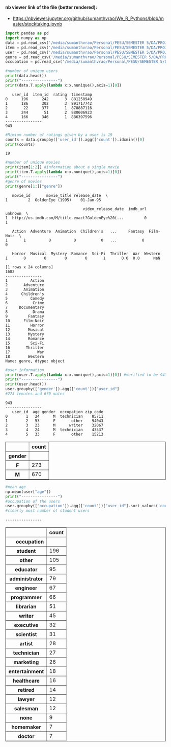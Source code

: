 
#### nb viewer link of the file (better rendered):
* https://nbviewer.jupyter.org/github/sumanthvrao/We_R_Pythons/blob/master/stocktaking.ipynb
```python
import pandas as pd
import numpy as np
data = pd.read_csv('/media/sumanthvrao/Personal/PESU/SEMESTER 5/DA/PROJECT/We_R_Pythons/DataSet/data.csv')
item = pd.read_csv('/media/sumanthvrao/Personal/PESU/SEMESTER 5/DA/PROJECT/We_R_Pythons/DataSet/item.csv',encoding='windows-1252')
user = pd.read_csv('/media/sumanthvrao/Personal/PESU/SEMESTER 5/DA/PROJECT/We_R_Pythons/DataSet/user.csv')
genre = pd.read_csv('/media/sumanthvrao/Personal/PESU/SEMESTER 5/DA/PROJECT/We_R_Pythons/DataSet/genre.csv')
occupation = pd.read_csv('/media/sumanthvrao/Personal/PESU/SEMESTER 5/DA/PROJECT/We_R_Pythons/DataSet/occupation.csv')
```


```python
#number of unique users 
print(data.head())
print("----------------")
print(data.T.apply(lambda x:x.nunique(),axis=1)[0])
```

       user_id  item_id  rating  timestamp
    0      196      242       3  881250949
    1      186      302       3  891717742
    2       22      377       1  878887116
    3      244       51       2  880606923
    4      166      346       1  886397596
    ----------------
    943



```python
#Mimium number of ratings given by a user is 19
counts = data.groupby(['user_id']).agg(['count']).idxmin()[0]
print(counts)
```

    19



```python
#number of unique movies
print(item[1:2]) #information about a single movie
print(item.T.apply(lambda x:x.nunique(),axis=1)[0])
print("----------------")
#genre of movies
print(genre[1:]["genre"])
```

       movie_id       movie_title release_date  \
    1         2  GoldenEye (1995)    01-Jan-95   
    
                                      video_release_date  imdb_url  unknown  \
    1  http://us.imdb.com/M/title-exact?GoldenEye%20(...         0        1   
    
       Action  Adventure  Animation  Children's   ...     Fantasy  Film-Noir  \
    1       1          0          0           0   ...           0          0   
    
       Horror  Musical  Mystery  Romance  Sci-Fi  Thriller  War  Western  
    1       0        0        0        0       1       0.0  0.0      NaN  
    
    [1 rows x 24 columns]
    1682
    ----------------
    1          Action
    2       Adventure
    3       Animation
    4      Children's
    5          Comedy
    6           Crime
    7     Documentary
    8           Drama
    9         Fantasy
    10      Film-Noir
    11         Horror
    12        Musical
    13        Mystery
    14        Romance
    15         Sci-Fi
    16       Thriller
    17            War
    18        Western
    Name: genre, dtype: object



```python
#user information
print(user.T.apply(lambda x:x.nunique(),axis=1)[0]) #verified to be 943 across datasets
print("----------------")
print(user.head())
user.groupby(['gender']).agg(['count'])["user_id"]
#273 females and 670 males
```

    943
    ----------------
       user_id  age gender  occupation zip_code
    0        1   24      M  technician    85711
    1        2   53      F       other    94043
    2        3   23      M      writer    32067
    3        4   24      M  technician    43537
    4        5   33      F       other    15213





<div>
<style scoped>
    .dataframe tbody tr th:only-of-type {
        vertical-align: middle;
    }

    .dataframe tbody tr th {
        vertical-align: top;
    }

    .dataframe thead th {
        text-align: right;
    }
</style>
<table border="1" class="dataframe">
  <thead>
    <tr style="text-align: right;">
      <th></th>
      <th>count</th>
    </tr>
    <tr>
      <th>gender</th>
      <th></th>
    </tr>
  </thead>
  <tbody>
    <tr>
      <th>F</th>
      <td>273</td>
    </tr>
    <tr>
      <th>M</th>
      <td>670</td>
    </tr>
  </tbody>
</table>
</div>




```python
#mean age
np.mean(user["age"])
print("----------------")
#occupation of the users 
user.groupby(['occupation']).agg(['count'])["user_id"].sort_values('count',ascending=False)
#clearly most number of student users
```

    ----------------





<div>
<style scoped>
    .dataframe tbody tr th:only-of-type {
        vertical-align: middle;
    }

    .dataframe tbody tr th {
        vertical-align: top;
    }

    .dataframe thead th {
        text-align: right;
    }
</style>
<table border="1" class="dataframe">
  <thead>
    <tr style="text-align: right;">
      <th></th>
      <th>count</th>
    </tr>
    <tr>
      <th>occupation</th>
      <th></th>
    </tr>
  </thead>
  <tbody>
    <tr>
      <th>student</th>
      <td>196</td>
    </tr>
    <tr>
      <th>other</th>
      <td>105</td>
    </tr>
    <tr>
      <th>educator</th>
      <td>95</td>
    </tr>
    <tr>
      <th>administrator</th>
      <td>79</td>
    </tr>
    <tr>
      <th>engineer</th>
      <td>67</td>
    </tr>
    <tr>
      <th>programmer</th>
      <td>66</td>
    </tr>
    <tr>
      <th>librarian</th>
      <td>51</td>
    </tr>
    <tr>
      <th>writer</th>
      <td>45</td>
    </tr>
    <tr>
      <th>executive</th>
      <td>32</td>
    </tr>
    <tr>
      <th>scientist</th>
      <td>31</td>
    </tr>
    <tr>
      <th>artist</th>
      <td>28</td>
    </tr>
    <tr>
      <th>technician</th>
      <td>27</td>
    </tr>
    <tr>
      <th>marketing</th>
      <td>26</td>
    </tr>
    <tr>
      <th>entertainment</th>
      <td>18</td>
    </tr>
    <tr>
      <th>healthcare</th>
      <td>16</td>
    </tr>
    <tr>
      <th>retired</th>
      <td>14</td>
    </tr>
    <tr>
      <th>lawyer</th>
      <td>12</td>
    </tr>
    <tr>
      <th>salesman</th>
      <td>12</td>
    </tr>
    <tr>
      <th>none</th>
      <td>9</td>
    </tr>
    <tr>
      <th>homemaker</th>
      <td>7</td>
    </tr>
    <tr>
      <th>doctor</th>
      <td>7</td>
    </tr>
  </tbody>
</table>
</div>


